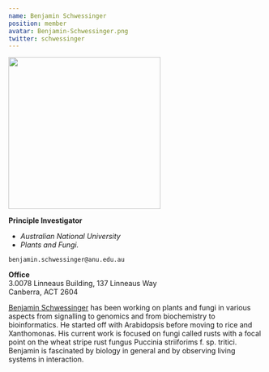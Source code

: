 ```yaml
---
name: Benjamin Schwessinger
position: member
avatar: Benjamin-Schwessinger.png
twitter: schwessinger
---
```


<img width="300" src="{{site.baseurl}}/images/people/{{page.avatar}}" data-action="zoom">

**Principle Investigator**

- _Australian National University_<br>
- _Plants and Fungi._

<i class="fa fa-envelope-o"></i> `benjamin.schwessinger@anu.edu.au`

**Office**<br>
3.0078 Linneaus Building, 137 Linneaus Way <br>
Canberra, ACT 2604

[Benjamin Schwessinger](https://biology.anu.edu.au/people/benjamin-schwessinger) has been working on plants and fungi in various aspects from signalling to genomics and from biochemistry to bioinformatics. He started off with Arabidopsis before moving to rice and Xanthomonas. His current work is focused on fungi called rusts with a focal point on the wheat stripe rust fungus Puccinia striiforims f. sp. tritici. Benjamin is fascinated by biology in general and by observing living systems in interaction.
